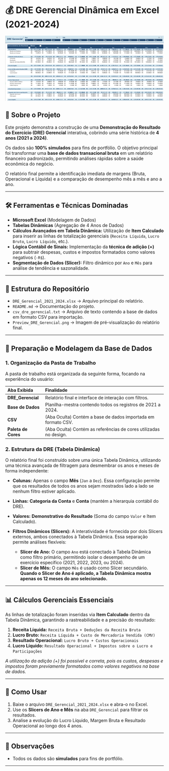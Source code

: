# 💰 DRE Gerencial Dinâmica em Excel (2021-2024)

![Preview da DRE Gerencial](./Preview_DRE_Gerencial.png) 
## 📌 Sobre o Projeto
Este projeto demonstra a construção de uma **Demonstração do Resultado do Exercício (DRE) Gerencial** interativa, cobrindo uma série histórica de **4 anos (2021 a 2024)**.

Os dados são **100% simulados** para fins de portfólio. O objetivo principal foi transformar uma **base de dados transacional bruta** em um relatório financeiro padronizado, permitindo análises rápidas sobre a saúde econômica do negócio.

O relatório final permite a identificação imediata de margens (Bruta, Operacional e Líquida) e a comparação de desempenho mês a mês e ano a ano.

---

## 🛠️ Ferramentas e Técnicas Dominadas
- **Microsoft Excel** (Modelagem de Dados)
- **Tabelas Dinâmicas** (Agregação de 4 Anos de Dados)
- **Cálculos Avançados em Tabela Dinâmica:** Utilização de **Item Calculado** para inserir as linhas de totalização gerenciais (`Receita Líquida`, `Lucro Bruto`, `Lucro Líquido`, etc.).
- **Lógica Contábil de Sinais:** Implementação da **técnica de adição (+)** para subtrair despesas, custos e impostos formatados como valores negativos (`-R$`).
- **Segmentação de Dados (Slicer):** Filtro dinâmico por `Ano` e `Mês` para análise de tendência e sazonalidade.

---

## 📂 Estrutura do Repositório
- `DRE_Gerencial_2021_2024.xlsx` → Arquivo principal do relatório.
- `README.md` → Documentação do projeto.
- `csv_dre_gerencial.txt` → Arquivo de texto contendo a base de dados em formato CSV para importação.
- `Preview_DRE_Gerencial.png` → Imagem de pré-visualização do relatório final.

---

## 📑 Preparação e Modelagem da Base de Dados

### 1. Organização da Pasta de Trabalho
A pasta de trabalho está organizada da seguinte forma, focando na experiência do usuário:

| Aba Exibida | Finalidade |
| :--- | :--- |
| **DRE_Gerencial** | Relatório final e interface de interação com filtros. |
| **Base de Dados** | Planilha-mestra contendo todos os registros de 2021 a 2024. |
| **CSV** | (Aba Oculta) Contém a base de dados importada em formato CSV. |
| **Paleta de Cores** | (Aba Oculta) Contém as referências de cores utilizadas no design. |

### 2. Estrutura da DRE (Tabela Dinâmica)
O relatório final foi construído sobre uma única Tabela Dinâmica, utilizando uma técnica avançada de filtragem para desmembrar os anos e meses de forma independente:

- **Colunas:** Apenas o campo **Mês** (`Jan` a `Dez`). Essa configuração permite que os resultados de todos os anos sejam mostrados lado a lado se nenhum filtro estiver aplicado.
- **Linhas:** **Categoria da Conta** e **Conta** (mantém a hierarquia contábil do DRE).
- **Valores:** **Demonstrativo do Resultado** (Soma do campo `Valor` e Item Calculado).

- **Filtros Dinâmicos (Slicers):** A interatividade é fornecida por dois Slicers externos, ambos conectados à Tabela Dinâmica. Essa separação permite análises flexíveis:
    - **Slicer de Ano:** O campo `Ano` está conectado à Tabela Dinâmica como filtro primário, permitindo isolar o desempenho de um exercício específico (2021, 2022, 2023, ou 2024).
    - **Slicer de Mês:** O campo `Mês` é usado como Slicer secundário. **Quando o Slicer de Ano é aplicado, a Tabela Dinâmica mostra apenas os 12 meses do ano selecionado.**

---

## 📊 Cálculos Gerenciais Essenciais

As linhas de totalização foram inseridas via **Item Calculado** dentro da Tabela Dinâmica, garantindo a rastreabilidade e a precisão do resultado:

1.  **Receita Líquida:** `Receita Bruta + Deduções da Receita Bruta`
2.  **Lucro Bruto:** `Receita Líquida + Custo de Mercadoria Vendida (CMV)`
3.  **Resultado Operacional:** `Lucro Bruto + Custos Operacionais`
4.  **Lucro Líquido:** `Resultado Operacional + Impostos sobre o Lucro e Participações`

*A utilização da adição (+) foi possível e correta, pois os custos, despesas e impostos foram previamente formatados como valores negativos na base de dados.*

---

## 🚀 Como Usar
1. Baixe o arquivo `DRE_Gerencial_2021_2024.xlsx` e abra-o no Excel.
2. Use os **Slicers de Ano e Mês** na aba `DRE_Gerencial` para filtrar os resultados.
3. Analise a evolução do Lucro Líquido, Margem Bruta e Resultado Operacional ao longo dos 4 anos.

---

## 📌 Observações
- Todos os dados são **simulados** para fins de portfólio.

---
